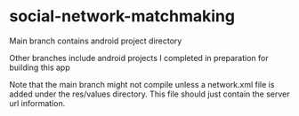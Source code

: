 # social-network-matchmaking

Main branch contains android project directory

Other branches include android projects I completed in preparation for building this app


Note that the main branch might not compile unless a network.xml file is added under the res/values directory. This file should just contain the server url information.
